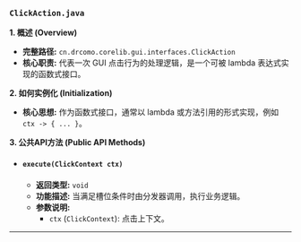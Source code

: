 ### `ClickAction.java`

**1. 概述 (Overview)**

  * **完整路径:** `cn.drcomo.corelib.gui.interfaces.ClickAction`
  * **核心职责:** 代表一次 GUI 点击行为的处理逻辑，是一个可被 lambda 表达式实现的函数式接口。

**2. 如何实例化 (Initialization)**

  * **核心思想:** 作为函数式接口，通常以 lambda 或方法引用的形式实现，例如 `ctx -> { ... }`。

**3. 公共API方法 (Public API Methods)**

  * #### `execute(ClickContext ctx)`

      * **返回类型:** `void`
      * **功能描述:** 当满足槽位条件时由分发器调用，执行业务逻辑。
      * **参数说明:**
          * `ctx` (`ClickContext`): 点击上下文。
 
-----
